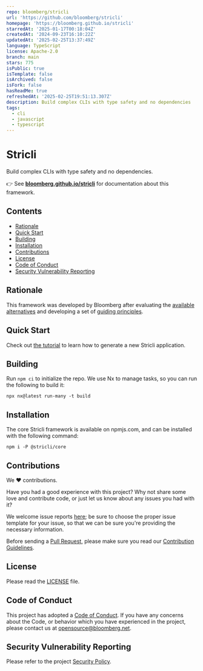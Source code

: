 ```yaml
---
repo: bloomberg/stricli
url: 'https://github.com/bloomberg/stricli'
homepage: 'https://bloomberg.github.io/stricli'
starredAt: '2025-01-17T00:18:04Z'
createdAt: '2024-09-23T16:10:22Z'
updatedAt: '2025-02-25T13:37:49Z'
language: TypeScript
license: Apache-2.0
branch: main
stars: 775
isPublic: true
isTemplate: false
isArchived: false
isFork: false
hasReadMe: true
refreshedAt: '2025-02-25T19:51:13.307Z'
description: Build complex CLIs with type safety and no dependencies
tags:
  - cli
  - javascript
  - typescript
---
```


# Stricli

Build complex CLIs with type safety and no dependencies.

👉 See **[bloomberg.github.io/stricli](https://bloomberg.github.io/stricli/)** for documentation about this framework.

## Contents

-   [Rationale](#rationale)
-   [Quick Start](#quick-start)
-   [Building](#building)
-   [Installation](#installation)
-   [Contributions](#contributions)
-   [License](#license)
-   [Code of Conduct](#code-of-conduct)
-   [Security Vulnerability Reporting](#security-vulnerability-reporting)

## Rationale

This framework was developed by Bloomberg after evaluating the [available alternatives](https://bloomberg.github.io/stricli/docs/getting-started/alternatives) and developing a set of [guiding principles](https://bloomberg.github.io/stricli/docs/getting-started/principles).

## Quick Start

Check out [the tutorial](https://bloomberg.github.io/stricli/docs/tutorial) to learn how to generate a new Stricli application.

## Building

Run `npm ci` to initialize the repo. We use Nx to manage tasks, so you can run the following to build it:

```
npx nx@latest run-many -t build
```

## Installation

The core Stricli framework is available on npmjs.com, and can be installed with the following command:

```
npm i -P @stricli/core
```

## Contributions

We :heart: contributions.

Have you had a good experience with this project? Why not share some love and contribute code, or just let us know about any issues you had with it?

We welcome issue reports [here](../../issues); be sure to choose the proper issue template for your issue, so that we can be sure you're providing the necessary information.

Before sending a [Pull Request](../../pulls), please make sure you read our [Contribution Guidelines](./.github/CONTRIBUTING.md).

## License

Please read the [LICENSE](LICENSE) file.

## Code of Conduct

This project has adopted a [Code of Conduct](https://github.com/bloomberg/.github/blob/main/CODE_OF_CONDUCT.md).
If you have any concerns about the Code, or behavior which you have experienced in the project, please
contact us at opensource@bloomberg.net.

## Security Vulnerability Reporting

Please refer to the project [Security Policy](https://github.com/bloomberg/.github/blob/main/SECURITY.MD).
